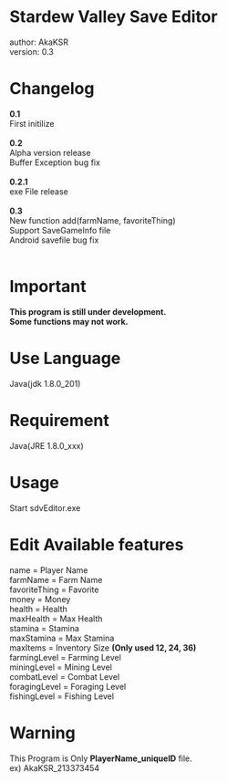# Stardew Valley Save Editor

author: AkaKSR<br />
version: 0.3<br />

# Changelog
<b>0.1</b><br/>
First initilize<br/><br/>
<b>0.2</b><br/>
Alpha version release<br/>
Buffer Exception bug fix<br/><br/>
<b>0.2.1</b><br/>
exe File release<br/><br/>
<b>0.3</b><br/>
New function add(farmName, favoriteThing)<br/>
Support SaveGameInfo file<br/>
Android savefile bug fix<br/><br/>

# Important
<b>This program is still under development.</b><br />
<b>Some functions may not work.</b><br />

# Use Language
Java(jdk 1.8.0_201)<br />

# Requirement
Java(JRE 1.8.0_xxx)<br />

# Usage
Start sdvEditor.exe

# Edit Available features
name = Player Name<br />
farmName = Farm Name<br />
favoriteThing = Favorite<br />
money = Money<br />
health = Health<br />
maxHealth = Max Health<br />
stamina = Stamina<br />
maxStamina = Max Stamina<br />
maxItems = Inventory Size <b>(Only used 12, 24, 36)</b><br />
farmingLevel = Farming Level<br />
miningLevel = Mining Level<br />
combatLevel = Combat Level<br />
foragingLevel = Foraging Level<br />
fishingLevel = Fishing Level<br />

# Warning
This Program is Only <b>PlayerName_uniqueID</b> file.<br />
ex) AkaKSR_213373454<br />
